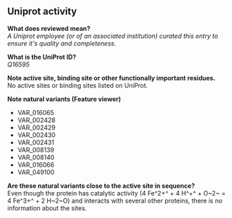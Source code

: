 ## Uniprot activity
__What does reviewed mean?__ \
*A Uniprot employee (or of an associated institution) curated this entry to ensure it's quality and completeness.*

__What is the UniProt ID?__ \
*Q16595*

__Note active site, binding site or other functionally important residues.__ \
No active sites or binding sites listed on UniProt.

__Note natural variants (Feature viewer)__
- VAR_016065
- VAR_002428
- VAR_002429
- VAR_002430
- VAR_002431
- VAR_008139
- VAR_008140
- VAR_016066
- VAR_049100

__Are these natural variants close to the active site in sequence?__ \
Even though the protein has catalytic activity (4 Fe^2+^ + 4 H^+^ + O~2~ = 4 Fe^3+^ + 2 H~2~O) and interacts with several other proteins, there is no information about the sites.
